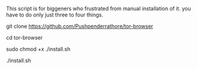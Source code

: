 This script is for biggeners who frustrated from manual installation of it.
you have to do only just three to four things.

git clone https://github.com/Pushpenderrathore/tor-browser

cd tor-browser

sudo chmod +x ./install.sh

./install.sh
